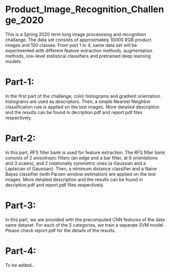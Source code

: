 # Product_Image_Recognition_Challenge_2020

This is a Spring 2020 term long image processsing and recognition challange. The data set consists of approximately 10000 RGB product images and 100 classes. From part 1 to 4, same data set will be experimented with different feature extraction methods, augmentation methods, low-level statistical classifiers and pretrained deep learning models.

# Part-1:
In the first part of the challenge, color histograms and gradient orientation histograms are used as descriptors. Then, a simple Nearest Neighbor classification rule is applied on the test images. More detailed description and the results can be found in decription.pdf and report.pdf files respectively.

# Part-2:
In this part, RFS filter bank is used for feature extraction. The RFS filter bank consists of 2 anisotropic filters (an edge and a bar filter, at 6 orientations and 3 scales), and 2 rotationally symmetric ones (a Gaussian and a Laplacian of Gaussian). Then, a minimum distance classifier and a Naive Bayes classifier (with Parzen window estimation) are applied on the test images. More detailed description and the results can be found in decription.pdf and report.pdf files respectively.

# Part-3:
In this part, we are provided with the precomputed CNN features of the data same dataset. For each of the 5 categories, we train a separate SVM model. Please check report.pdf for the details of the results.

# Part-4:
To be added..
